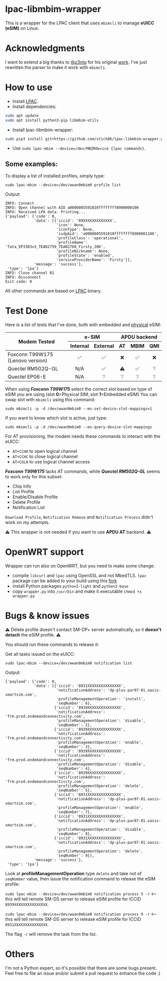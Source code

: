 # lpac-libmbim-wrapper
This is a wrapper for the LPAC client that uses `mbimcli` to manage **eUICC (eSIM)** on Linux.

# Acknowledgments
I want to extend a big thanks to [@z3ntu](https://github.com/z3ntu/) for his original [work](https://github.com/z3ntu/lpac-libqmi-wrapper). I've just rewritten the parser to make it work with `mbimcli`.

# How to use
- Install [LPAC](https://github.com/estkme-group/lpac).
- Install dependencies:
```bash
sudo apt update
sudo apt install python3-pip libmbim-utils
```
- Install lpac-libmbim-wrapper:
```bash
sudo pip3 install git+https://github.com/stich86/lpac-libmbim-wrapper.git
```
- Use `sudo lpac-mbim --device=/dev/MBIMdevice {lpac commands}`.

## Some examples:

To display a list of installed profiles, simply type:

`sudo lpac-mbim --device=/dev/wwan0mbim0 profile list`

Output:

```
INFO: Connect
INFO: Open channel with AID a0000005591010ffffffff8900000100
INFO: Received LPA data. Printing...
{'payload': {'code': 0,
             'data': [{'iccid': '89XXXXXXXXXXXXX',
                       'icon': None,
                       'iconType': None,
                       'isdpAid': 'a0000005591010ffffffff8900001100',
                       'profileClass': 'operational',
                       'profileName': 'Tata_EP3303v3_TEA02759_TEA02760_Firsty_20K',
                       'profileNickname': None,
                       'profileState': 'enabled',
                       'serviceProviderName': 'Firsty'}],
             'message': 'success'},
 'type': 'lpa'}
INFO: Close channel 01
INFO: Disconnect
Exit code: 0
```

All other commands are based on [LPAC](https://github.com/estkme-group/lpac?tab=readme-ov-file#usage) binary. 

# Test Done

Here is a list of tests that I've done, both with embedded and [physical](https://www.lenovo.com/it/it/p/accessories-and-software/mobile-broadband/4g-lte/4xc1l91362) eSIM:

<table>
  <thead>
    <tr>
      <th rowspan=2>Modem Tested</th>
      <th colspan=2>e-SIM</th>
      <th colspan=3>APDU backend</th>
    </tr>
    <tr>
      <th>Internal</th>
      <th>External</th>
      <th>AT</th>
      <th>MBIM</th>
      <th>QMI</th>
    </tr>
  </thead>
  <tbody>
    <tr>
      <td>Foxconn T99W175 (Lenovo version)</td>
      <td align="center">✅</td>
      <td align="center">✅</td>
      <td align="center">❌</td>
      <td align="center">✅</td>
      <td align="center">❌</td>
    </tr>
    <tr>
      <td>Quectel RM502Q-GL</td>
      <td align="center">N/A</td>
      <td align="center">✅</td>
      <td align="center">⚠️</td>
      <td align="center">✅</td>
      <td align="center">❔</td>
    </tr>
    <tr>
      <td>Quectel EP06-E</td>
      <td align="center">N/A</td>
      <td align="center">❔</td>
      <td align="center">❔</td>
      <td align="center">❔</td>
      <td align="center">❔</td>
    </tr>
  </tbody>
</table>

When using ***Foxconn T99W175*** select the correct slot based on type of eSIM you are using (slot **0**=Physical SIM, slot **1**=Embedded eSIM)
You can swap slot with `mbimcli` using this command:

`sudo mbimcli -p -d /dev/wwan0mbim0 --ms-set-device-slot-mappings=1`

If you want to know which slot is active, just type:

`sudo mbimcli -p -d /dev/wwan0mbim0 --ms-query-device-slot-mappings`

For AT provisioning, the modem needs these commands to interact with the eUICC:

- `AT+CCHO` to open logical channel
- `AT+CCHC` to close logical channel 
- `AT+CGLA` to use logical channel access

***Foxconn T99W175*** lacks AT commands, while ***Quectel RM502Q-GL*** seems to work only for this subset:
- Chip Info
- List Profile
- Enable/Disable Profile
- Delete Profile
- Notification List

`Download Profile`, `Notification Remove` and `Notification Process` didn't work on my attempts.

⚠️ This wrapper is not needed if you want to use **APDU AT** backend. ⚠️

# OpenWRT support

Wrapper can run also on OpenWRT, but you need to make some change:

- compile `libcurl` and `lpac` using OpenSSL and not MbedTLS. `lpac` package can be added to your build using this [fork](https://github.com/stich86/lpac-libmbim-wrapper)
- install Python packages `python3-light` and `python3-base`
- copy `wrapper.py` into `/usr/bin` and make it executable `chmod +x wrapper.py`

# Bugs & know issues

⚠️ Delete profile doesn't contact SM-DP+ server automatically, so it **doesn't detach** the eSIM profile. ⚠️ 

You should run these commands to release it: 

Get all tasks issued on the eUICC:

`sudo lpac-mbim --device=/dev/wwan0mbim0 notification list`

Output:

```
{'payload': {'code': 0,
             'data': [{'iccid': '8931XXXXXXXXXXXXXXX',
                       'notificationAddress': 'dp-plus-par07-01.oasis-smartsim.com',
                       'profileManagementOperation': 'install',
                       'seqNumber': 6},
                      {'iccid': '8939XXXXXXXXXXXXXXX',
                       'notificationAddress': 'frm.prod.ondemandconnectivity.com',
                       'profileManagementOperation': 'disable',
                       'seqNumber': 2},
                      {'iccid': '8939XXXXXXXXXXXXXXX',
                       'notificationAddress': 'frm.prod.ondemandconnectivity.com',
                       'profileManagementOperation': 'enable',
                       'seqNumber': 3},
                      {'iccid': '8939XXXXXXXXXXXXXXX',
                       'notificationAddress': 'frm.prod.ondemandconnectivity.com',
                       'profileManagementOperation': 'disable',
                       'seqNumber': 4},
                      {'iccid': '8939XXXXXXXXXXXXXXX',
                       'notificationAddress': 'frm.prod.ondemandconnectivity.com',
                       'profileManagementOperation': 'delete',
                       'seqNumber': 5},
                      {'iccid': '8931XXXXXXXXXXXXXXX',
                       'notificationAddress': 'dp-plus-par07-01.oasis-smartsim.com',
                       'profileManagementOperation': 'enable',
                       'seqNumber': 7},
                      {'iccid': '8931XXXXXXXXXXXXXXX',
                       'notificationAddress': 'dp-plus-par07-01.oasis-smartsim.com',
                       'profileManagementOperation': 'disable',
                       'seqNumber': 8},
                      {'iccid': '8931XXXXXXXXXXXXXXX',
                       'notificationAddress': 'dp-plus-par07-01.oasis-smartsim.com',
                       'profileManagementOperation': 'delete',
                       'seqNumber': 9}],
             'message': 'success'},
 'type': 'lpa'}
```

Look at **profileManagementOperation** type `delete` and take not of `seqNumber` value, then issue the notification command to release the eSIM profile:

`sudo lpac-mbim --device=/dev/wwan0mbim0 notification process 5 -r` <-- this will tell remote SM-DS server to release eSIM profile for ICCID `8939XXXXXXXXXXXXXXX`.

`sudo lpac-mbim --device=/dev/wwan0mbim0 notification process 9 -r` <-- this will tell remote SM-DS server to release eSIM profile for ICCID `8931XXXXXXXXXXXXXXX`.

The flag `-r` will remove the task from the list.

# Others

I'm not a Python expert, so it's possible that there are some bugs present. Feel free to file an issue and/or submit a pull request to enhance the code :)

